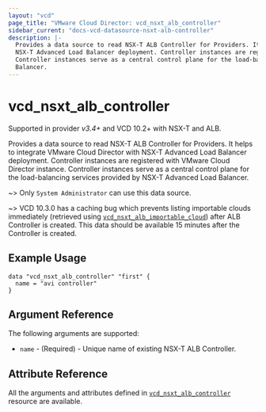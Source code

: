 ```yaml
---
layout: "vcd"
page_title: "VMware Cloud Director: vcd_nsxt_alb_controller"
sidebar_current: "docs-vcd-datasource-nsxt-alb-controller"
description: |-
  Provides a data source to read NSX-T ALB Controller for Providers. It helps to integrate VMware Cloud Director with
  NSX-T Advanced Load Balancer deployment. Controller instances are registered with VMware Cloud Director instance.
  Controller instances serve as a central control plane for the load-balancing services provided by NSX-T Advanced Load
  Balancer.
---
```


# vcd\_nsxt\_alb\_controller

Supported in provider *v3.4+* and VCD 10.2+ with NSX-T and ALB.

Provides a data source to read NSX-T ALB Controller for Providers. It helps to integrate VMware Cloud Director with
NSX-T Advanced Load Balancer deployment. Controller instances are registered with VMware Cloud Director instance.
Controller instances serve as a central control plane for the load-balancing services provided by NSX-T Advanced Load
Balancer.

~> Only `System Administrator` can use this data source.

~> VCD 10.3.0 has a caching bug which prevents listing importable clouds immediately (retrieved using
[`vcd_nsxt_alb_importable_cloud`](/providers/vmware/vcd/latest/docs/data-sources/nsxt_alb_importable_cloud)) after ALB
Controller is created. This data should be available 15 minutes after the Controller is created.

## Example Usage

```hcl
data "vcd_nsxt_alb_controller" "first" {
  name = "avi controller"
}
```

## Argument Reference

The following arguments are supported:

* `name` - (Required)  - Unique name of existing NSX-T ALB Controller.

## Attribute Reference

All the arguments and attributes defined in
[`vcd_nsxt_alb_controller`](/providers/vmware/vcd/latest/docs/resources/nsxt_alb_controller) resource are available.

